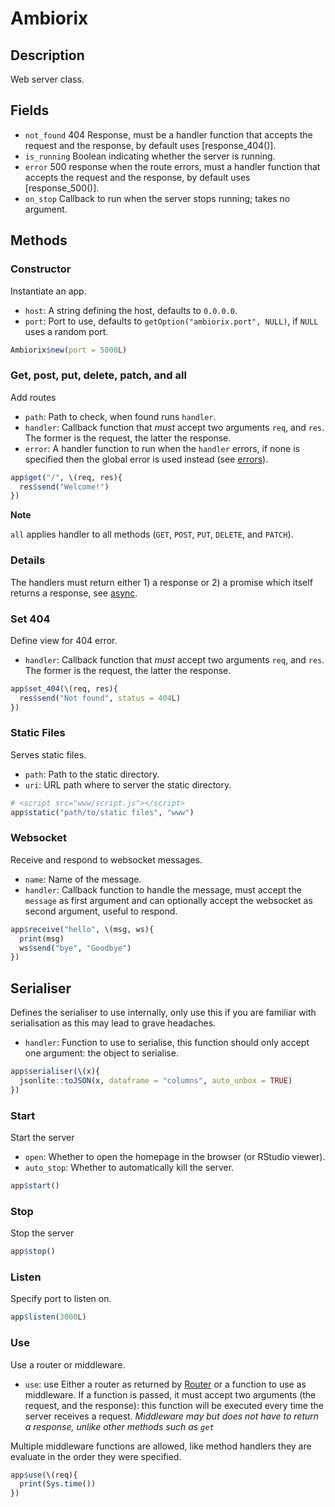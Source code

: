 # Ambiorix

## Description

Web server class.

## Fields

- `not_found` 404 Response, must be a handler function that accepts the request and the response, by default uses [response_404()].
- `is_running` Boolean indicating whether the server is running.
- `error` 500 response when the route errors, must a handler function that accepts the request and the response, by default uses [response_500()].
- `on_stop` Callback to run when the server stops running; takes no argument.

## Methods

### Constructor

Instantiate an app.

- `host`: A string defining the host, defaults to `0.0.0.0`.
- `port`: Port to use, defaults to `getOption("ambiorix.port", NULL)`, if `NULL` uses a random port.

```r
Ambiorix$new(port = 5000L)
```

### Get, post, put, delete, patch, and all 

Add routes

- `path`: Path to check, when found runs `handler`.
- `handler`: Callback function that _must_ accept two arguments `req`, and `res`. The former is the request, the latter the response.
- `error`: A handler function to run when the `handler` errors, if none is specified then the global error is used instead (see [errors](/guide/errors)).

```r
app$get("/", \(req, res){
  res$send("Welcome!")
})
```

**Note** 

`all` applies handler to all methods (`GET`, `POST`, `PUT`, `DELETE`, and `PATCH`).

### Details

The handlers must return either 1) a response or 2) a promise which itself returns a response, see [async](/guide/async).

### Set 404

Define view for 404 error.

- `handler`: Callback function that _must_ accept two arguments `req`, and `res`. The former is the request, the latter the response.

```r
app$set_404(\(req, res){
  res$send("Not found", status = 404L)
})
```

### Static Files

Serves static files.

- `path`: Path to the static directory.
- `uri`: URL path where to server the static directory.

```r
# <script src="www/script.js"></script>
app$static("path/to/static files", "www")
```

### Websocket

Receive and respond to websocket messages.

- `name`: Name of the message.
- `handler`: Callback function to handle the message, must accept the `message` as first argument and can optionally accept the websocket as second argument, useful to respond.

```r
app$receive("hello", \(msg, ws){
  print(msg)
  ws$send("bye", "Goodbye")
})
```

## Serialiser

Defines the serialiser to use internally, only use this if you are familiar with serialisation as this may lead to grave headaches.

- `handler`: Function to use to serialise, this function should only accept one argument: the object to serialise.

```r
app$serialiser(\(x){
  jsonlite::toJSON(x, dataframe = "columns", auto_unbox = TRUE)
})
```

### Start

Start the server

- `open`: Whether to open the homepage in the browser (or RStudio viewer).
- `auto_stop`: Whether to automatically kill the server.

```r
app$start()
```

### Stop

Stop the server

```r
app$stop()
```

### Listen

Specify port to listen on.

```r
app$listen(3000L)
```

### Use 

Use a router or middleware.

- `use`: use Either a router as returned by [Router](guide/router) or a function to use as middleware. If a function is passed, it must accept two arguments (the request, and the response): this function will be executed every time the server receives a request. _Middleware may but does not have to return a response, unlike other methods such as `get`_

Multiple middleware functions are allowed, like method handlers they are evaluate in the order they were specified.

```r
app$use(\(req){
  print(Sys.time())
})
```